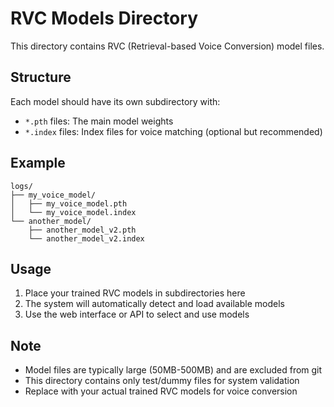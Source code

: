 # RVC Models Directory

This directory contains RVC (Retrieval-based Voice Conversion) model files.

## Structure
Each model should have its own subdirectory with:
- `*.pth` files: The main model weights
- `*.index` files: Index files for voice matching (optional but recommended)

## Example
```
logs/
├── my_voice_model/
│   ├── my_voice_model.pth
│   └── my_voice_model.index
└── another_model/
    ├── another_model_v2.pth
    └── another_model_v2.index
```

## Usage
1. Place your trained RVC models in subdirectories here
2. The system will automatically detect and load available models
3. Use the web interface or API to select and use models

## Note
- Model files are typically large (50MB-500MB) and are excluded from git
- This directory contains only test/dummy files for system validation
- Replace with your actual trained RVC models for voice conversion 